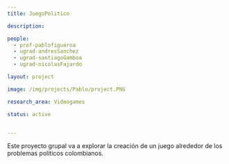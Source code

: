 ```yaml
---
title: JuegoPolitico

description: 

people:
  - prof-pablofigueroa
  - ugrad-andresSanchez
  - ugrad-santiagoGamboa
  - ugrad-nicolasFajardo

layout: project

image: /img/projects/Pablo/project.PNG

research_area: Videogames

status: active


---
```


Este proyecto grupal va a explorar la creación de un juego alrededor de los problemas políticos colombianos.

